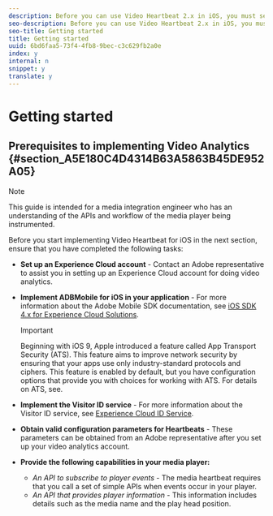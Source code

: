 ```yaml
---
description: Before you can use Video Heartbeat 2.x in iOS, you must set up an Experience Cloud account, enable the Visitor ID service, and obtain valid configuration parameters for measuring video heartbeats.
seo-description: Before you can use Video Heartbeat 2.x in iOS, you must set up an Experience Cloud account, enable the Visitor ID service, and obtain valid configuration parameters for measuring video heartbeats.
seo-title: Getting started
title: Getting started
uuid: 6bd6faa5-73f4-4fb8-9bec-c3c629fb2a0e
index: y
internal: n
snippet: y
translate: y
---
```


# Getting started


## Prerequisites to implementing Video Analytics {#section_A5E180C4D4314B63A5863B45DE952A05}


>[!NOTE]
>
>This guide is intended for a media integration engineer who has an understanding of the APIs and workflow of the media player being instrumented.


Before you start implementing Video Heartbeat for iOS in the next section, ensure that you have completed the following tasks:

* **Set up an Experience Cloud account** - Contact an Adobe representative to assist you in setting up an Experience Cloud account for doing video analytics.
* **Implement ADBMobile for iOS in your application** - For more information about the Adobe Mobile SDK documentation, see [iOS SDK 4.x for Experience Cloud Solutions](https://marketing.adobe.com/resources/help/en_US/mobile/ios/). 
  >[!IMPORTANT]
  >
  >Beginning with iOS 9, Apple introduced a feature called App Transport Security (ATS). This feature aims to improve network security by ensuring that your apps use only industry-standard protocols and ciphers. This feature is enabled by default, but you have configuration options that provide you with choices for working with ATS. For details on ATS, see[](https://marketing.adobe.com/resources/help/en_US/mobile/ios/app_transport_security.html).

* **Implement the Visitor ID service** - For more information about the Visitor ID service, see [Experience Cloud ID Service](https://marketing.adobe.com/resources/help/en_US/mcvid/).
* **Obtain valid configuration parameters for Heartbeats** - These parameters can be obtained from an Adobe representative after you set up your video analytics account.
* **Provide the following capabilities in your media player:** 
    * *An API to subscribe to player events* - The media heartbeat requires that you call a set of simple APIs when events occur in your player.
    * *An API that provides player information* - This information includes details such as the media name and the play head position.


